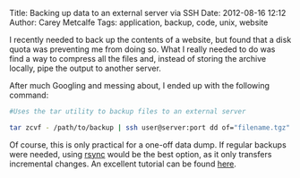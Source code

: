 Title: Backing up data to an external server via SSH
Date: 2012-08-16 12:12
Author: Carey Metcalfe
Tags: application, backup, code, unix, website

I recently needed to back up the contents of a website, but found that a
disk quota was preventing me from doing so. What I really needed to do
was find a way to compress all the files and, instead of storing the
archive locally, pipe the output to another server.  

After much Googling and messing about, I ended up with the following
command:  

```bash
#Uses the tar utility to backup files to an external server

tar zcvf - /path/to/backup | ssh user@server:port dd of="filename.tgz" obs=1024
```

Of course, this is only practical for a one-off data dump. If regular
backups were needed, using [rsync][] would be the best option, as it
only transfers incremental changes. An excellent tutorial can be found
[here][].

  [rsync]: http://rsync.samba.org/
  [here]: http://troy.jdmz.net/rsync/index.html
